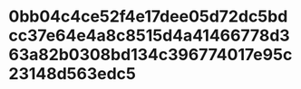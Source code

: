 # 0bb04c4ce52f4e17dee05d72dc5bdcc37e64e4a8c8515d4a41466778d363a82b0308bd134c396774017e95c23148d563edc5